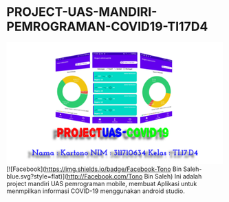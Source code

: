 # PROJECT-UAS-MANDIRI-PEMROGRAMAN-COVID19-TI17D4
![Screenshot](screenshot.png)
[![Facebook](https://img.shields.io/badge/Facebook-Tono Bin Saleh-blue.svg?style=flat)](http://Facebook.com/Tono Bin Saleh)
Ini adalah project mandiri UAS pemrograman mobile, membuat Aplikasi untuk menmpilkan informasi COVID-19 menggunakan android studio.



